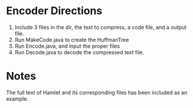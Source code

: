 # Encoder Directions

1. Include 3 files in the dir, the text to compress, a code file, and a output file. 
2. Run MakeCode.java to create the HuffmanTree
3. Run Encode.java, and input the proper files
4. Run Decode.java to decode the compressed text file.

# Notes

The full text of Hamlet and its corresponding files has been included as an example. 
